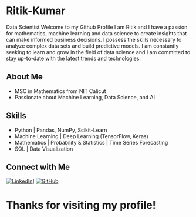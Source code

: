 # Ritik-Kumar

Data Scientist
Welcome to my Github Profile
I am Ritik and I have a passion for mathematics, machine learning and data science to create insights that can make informed business decisions. I possess the skills necessary to analyze complex data sets and build predictive models. I am constantly seeking to learn and grow in the field of data science and I am committed to stay up-to-date with the latest trends and technologies.


## About Me
-  MSC in Mathematics from NIT Calicut
-  Passionate about Machine Learning, Data Science, and AI



## Skills
- Python | Pandas, NumPy, Scikit-Learn
- Machine Learning | Deep Learning (TensorFlow, Keras)
- Mathematics | Probability & Statistics | Time Series Forecasting 
- SQL | Data Visualization



## Connect with Me
[![LinkedIn]([https://img.shields.io/badge/LinkedIn-blue?style=for-the-badge&logo=linkedin)](https://www.linkedin.com/in/ritik-kumar-a7145323b/)]
[![GitHub](https://img.shields.io/badge/GitHub-black?style=for-the-badge&logo=github)](https://github.com/ritikkumar)  


# Thanks for visiting my profile!
